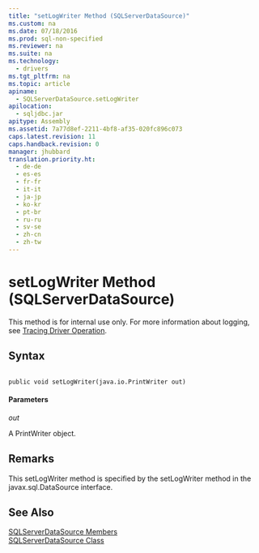 ```yaml
---
title: "setLogWriter Method (SQLServerDataSource)"
ms.custom: na
ms.date: 07/18/2016
ms.prod: sql-non-specified
ms.reviewer: na
ms.suite: na
ms.technology: 
  - drivers
ms.tgt_pltfrm: na
ms.topic: article
apiname: 
  - SQLServerDataSource.setLogWriter
apilocation: 
  - sqljdbc.jar
apitype: Assembly
ms.assetid: 7a77d8ef-2211-4bf8-af35-020fc896c073
caps.latest.revision: 11
caps.handback.revision: 0
manager: jhubbard
translation.priority.ht: 
  - de-de
  - es-es
  - fr-fr
  - it-it
  - ja-jp
  - ko-kr
  - pt-br
  - ru-ru
  - sv-se
  - zh-cn
  - zh-tw
---
```

# setLogWriter Method (SQLServerDataSource)
  This method is for internal use only. For more information about logging, see [Tracing Driver Operation](../content/Tracing-Driver-Operation.md).  
  
## Syntax  
  
```  
  
public void setLogWriter(java.io.PrintWriter out)  
```  
  
#### Parameters  
 *out*  
  
 A PrintWriter object.  
  
## Remarks  
 This setLogWriter method is specified by the setLogWriter method in the javax.sql.DataSource interface.  
  
## See Also  
 [SQLServerDataSource Members](../content/SQLServerDataSource-Members.md)   
 [SQLServerDataSource Class](../content/SQLServerDataSource-Class.md)  
  
  